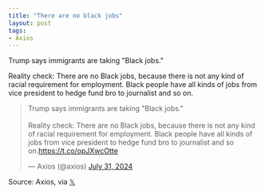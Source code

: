 ```yaml
---
title: "There are no black jobs"
layout: post
tags:
- Axios
---
```


Trump says immigrants are taking "Black jobs."

Reality check: There are no Black jobs, because there is not any kind of racial requirement for employment. Black people have all kinds of jobs from vice president to hedge fund bro to journalist and so on.

<blockquote class="twitter-tweet"><p lang="en" dir="ltr">Trump says immigrants are taking &quot;Black jobs.&quot;<br><br>Reality check: There are no Black jobs, because there is not any kind of racial requirement for employment. Black people have all kinds of jobs from vice president to hedge fund bro to journalist and so on.<a href="https://t.co/opJXwcOtte">https://t.co/opJXwcOtte</a></p>&mdash; Axios (@axios) <a href="https://twitter.com/axios/status/1818782754340807034?ref_src=twsrc%5Etfw">July 31, 2024</a></blockquote> <script async src="https://platform.twitter.com/widgets.js" charset="utf-8"></script>

Source: Axios, via [𝕏](https://x.com)
